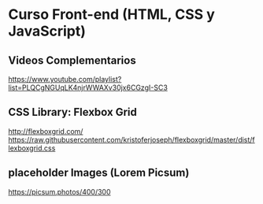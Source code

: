 # Curso Front-end (HTML, CSS y JavaScript)

## Videos Complementarios
  https://www.youtube.com/playlist?list=PLQCgNGUqLK4njrWWAXv30jx6CGzgI-SC3

## CSS Library: Flexbox Grid
  http://flexboxgrid.com/
  https://raw.githubusercontent.com/kristoferjoseph/flexboxgrid/master/dist/flexboxgrid.css

## placeholder Images (Lorem Picsum)
  https://picsum.photos/400/300